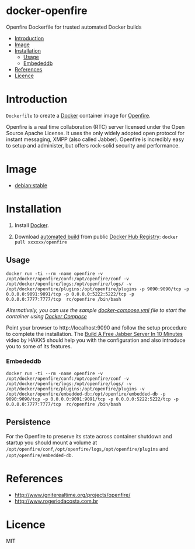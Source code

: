 # docker-openfire
Openfire Dockerfile for trusted automated Docker builds

- [Introduction](#introduction)
- [Image](#image)
- [Installation](#installation)
  - [Usage](#usage)
   - [Embededdb](#embededdb)
- [References](#references)
- [Licence](#licence)



# Introduction

`Dockerfile` to create a [Docker](https://www.docker.com/) container image for [Openfire](http://www.igniterealtime.org/projects/openfire/).

Openfire is a real time collaboration (RTC) server licensed under the Open Source Apache License. It uses the only widely adopted open protocol for instant messaging, XMPP (also called Jabber). Openfire is incredibly easy to setup and administer, but offers rock-solid security and performance.


# Image

* [debian:stable](https://hub.docker.com/_/debian/)

# Installation

1. Install [Docker](https://www.docker.com/).

2. Download [automated build](https://registry.hub.docker.com/xxxxx/) from public [Docker Hub Registry](https://registry.hub.docker.com/): `docker pull xxxxxx/openfire`

## Usage

    docker run -ti --rm -name openfire -v /opt/docker/openfire/conf:/opt/openfire/conf -v /opt/docker/openfire/logs:/opt/openfire/logs/ -v /opt/docker/openfire/plugins:/opt/openfire/plugins -p 9090:9090/tcp -p 0.0.0.0:9091:9091/tcp -p 0.0.0.0:5222:5222/tcp -p 0.0.0.0:7777:7777/tcp  rc/openfire /bin/bash


*Alternatively, you can use the sample [docker-compose.yml](docker-compose.yml) file to start the container using [Docker Compose](https://docs.docker.com/compose/)*

Point your browser to http://localhost:9090 and follow the setup procedure to complete the installation. The [Build A Free Jabber Server In 10 Minutes](https://www.youtube.com/watch?v=ytUB5qJm5HE#t=246s) video by HAKK5 should help you with the configuration and also introduce you to some of its features.

### Embededdb

    docker run -ti --rm -name openfire -v /opt/docker/openfire/conf:/opt/openfire/conf -v /opt/docker/openfire/logs:/opt/openfire/logs/ -v /opt/docker/openfire/plugins:/opt/openfire/plugins -v /opt/docker/openfire/embedded-db:/opt/openfire/embedded-db -p 9090:9090/tcp -p 0.0.0.0:9091:9091/tcp -p 0.0.0.0:5222:5222/tcp -p 0.0.0.0:7777:7777/tcp  rc/openfire /bin/bash



## Persistence

For the Openfire to preserve its state across container shutdown and startup you should mount a volume at `/opt/openfire/conf`,`/opt/openfire/logs`,`/opt/openfire/plugins` and `/opt/openfire/embedded-db`.


# References

  * http://www.igniterealtime.org/projects/openfire/
  * http://www.rogeriodacosta.com.br

# Licence

MIT

